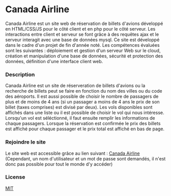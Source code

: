 # Canada Airline
Canada Airline est un site web de réservation de billets d'avions développé en HTML/CSS/JS pour le côté client
et en php pour le côté serveur. Les interactions entre client et serveur se font grâce à des requêtes ajax
et le serveur interagit avec une base de données mysql. Ce site est développé dans le cadre d'un projet de fin d'année noté.
Les compétences évaluées sont les suivantes : déploiement et gestion d'un serveur Web sur le cloud, création et manipulation d'une base de données,
sécurité et protection des données, définition d'une interface client web.
### Description
Canada Airline est un site de réserveration de billets d'avions ou la recherche de billets peut se faire en fonction du nom des villes
ou du code des aéroports. Il est aussi possible de choisir le nombre de passagers de plus et de moins de 4 ans (si un passager a moins de 4 ans
le prix de son billet (taxes comprises) est divisé par deux). Les vols disponibles sont affichés dans une liste ou il est possible de choisir le 
vol qui nous intéresse. Lorsqu'un vol est séléctionné, il faut ensuite remplir les informations de chaque passagers. Lorsque la réservation est confirmée
le prix des billets est affiché pour chaque passager et le prix total est affiché en bas de page.
### Rejoindre le site
Le site web est accessible grâce au lien suivant : [Canada Airline](https://34.203.33.89/)
(Cependant, un nom d'utilisateur et un mot de passe sont demandés, il n'est donc pas possible pour tout le monde d'y accéder)
### License
[MIT](https://choosealicense.com/licenses/mit/)
